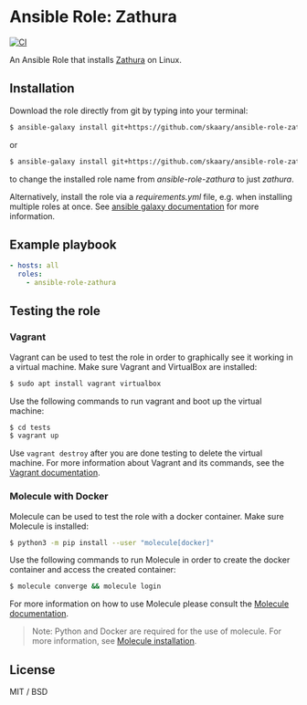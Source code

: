 # Ansible Role: Zathura
[![CI](https://github.com/skaary/ansible-role-zathura/actions/workflows/ci.yml/badge.svg?branch=main&event=push)](https://github.com/skaary/ansible-role-zathura/actions?query=workflow%3Ci)

An Ansible Role that installs [Zathura](https://pwmt.org/projects/zathura/) on Linux.

## Installation

Download the role directly from git by typing into your terminal:

```bash
$ ansible-galaxy install git+https://github.com/skaary/ansible-role-zathura.git
```
or

```bash
$ ansible-galaxy install git+https://github.com/skaary/ansible-role-zathura.git,,zathura
```

to change the installed role name from _ansible-role-zathura_ to just _zathura_.

Alternatively, install the role via a _requirements.yml_ file, e.g. when installing multiple roles at once. See [ansible galaxy documentation](https://galaxy.ansible.com/docs/using/installing.html#installing-multiple-roles-from-a-file) for more information.

## Example playbook

```yaml
- hosts: all
  roles:
    - ansible-role-zathura
```

## Testing the role

### Vagrant

Vagrant can be used to test the role in order to graphically see it working in a virtual machine. Make sure Vagrant and VirtualBox are installed:

```bash
$ sudo apt install vagrant virtualbox
```

Use the following commands to run vagrant and boot up the virtual machine:

```bash
$ cd tests
$ vagrant up
```

Use `vagrant destroy` after you are done testing to delete the virtual machine. For more information about Vagrant and its commands, see the [Vagrant documentation](https://www.vagrantup.com/docs/cli).

### Molecule with Docker

Molecule can be used to test the role with a docker container. Make sure Molecule is installed:

```bash
$ python3 -m pip install --user "molecule[docker]"
```

Use the following commands to run Molecule in order to create the docker container and access the created container:
```bash
$ molecule converge && molecule login
```

For more information on how to use Molecule please consult the [Molecule documentation](https://molecule.readthedocs.io/en/latest/getting-started.html).

> Note: Python and Docker are required for the use of molecule. For more information, see [Molecule installation](https://molecule.readthedocs.io/en/latest/installation.html).

## License

MIT / BSD
